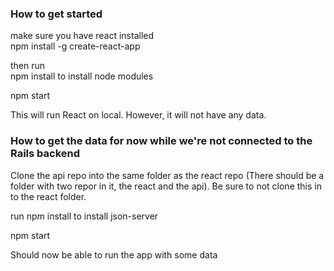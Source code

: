 ### How to get started

make sure you have react installed<br>
npm install -g create-react-app

then run<br>
npm install
to install node modules

npm start

This will run React on local. However, it will not have any data.


### How to get the data for now while we're not connected to the Rails backend

Clone the api repo into the same folder as the react repo (There should be a folder with two repor in it, the react and the api). Be sure to not clone this in to the react folder.

run npm install to install json-server

npm start

Should now be able to run the app with some data
